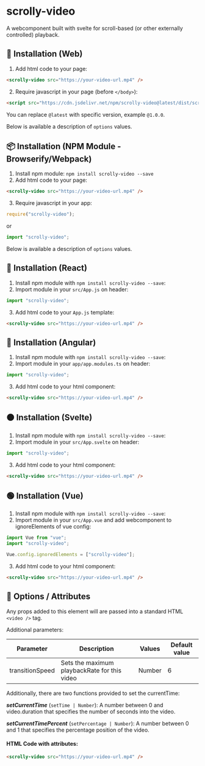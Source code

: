 # scrolly-video

A webcomponent built with svelte for scroll-based (or other externally controlled) playback.

## 🚀 Installation (Web)

1. Add html code to your page:

```html
<scrolly-video src="https://your-video-url.mp4" />
```

2. Require javascript in your page (before `</body>`):

```html
<script src="https://cdn.jsdelivr.net/npm/scrolly-video@latest/dist/scrolly-video.js" />
```

You can replace `@latest` with specific version, example `@1.0.0`.

Below is available a description of `options` values.

## 📦 Installation (NPM Module - Browserify/Webpack)

1. Install npm module: `npm install scrolly-video --save`
2. Add html code to your page:

```html
<scrolly-video src="https://your-video-url.mp4" />
```

3. Require javascript in your app:

```javascript
require("scrolly-video");
```

or

```javascript
import "scrolly-video";
```

Below is available a description of `options` values.

## 🔵 Installation (React)

1. Install npm module with `npm install scrolly-video --save`:
2. Import module in your `src/App.js` on header:

```javascript
import "scrolly-video";
```

3. Add html code to your `App.js` template:

```html
<scrolly-video src="https://your-video-url.mp4" />
```

## 🔴 Installation (Angular)

1. Install npm module with `npm install scrolly-video --save`:
2. Import module in your `app/app.modules.ts` on header:

```javascript
import "scrolly-video";
```

3. Add html code to your html component:

```html
<scrolly-video src="https://your-video-url.mp4" />
```

## 🟠 Installation (Svelte)

1. Install npm module with `npm install scrolly-video --save`:
2. Import module in your `src/App.svelte` on header:

```javascript
import "scrolly-video";
```

3. Add html code to your html component:

```html
<scrolly-video src="https://your-video-url.mp4" />
```

## 🟢 Installation (Vue)

1. Install npm module with `npm install scrolly-video --save`:
2. Import module in your `src/App.vue` and add webcomponent to ignoreElements of vue config:

```javascript
import Vue from "vue";
import "scrolly-video";

Vue.config.ignoredElements = ["scrolly-video"];
```

3. Add html code to your html component:

```html
<scrolly-video src="https://your-video-url.mp4" />
```

## 🧰 Options / Attributes

Any props added to this element will are passed into a standard HTML `<video />` tag. 

Additional parameters:

| Parameter       | Description                                  | Values | Default value |
|-----------------|----------------------------------------------|--------|---------------|
| transitionSpeed | Sets the maximum playbackRate for this video | Number | 6             |

Additionally, there are two functions provided to set the currentTime:

***setCurrentTime*** (`setTime | Number`): A number between 0 and video.duration that specifies the number of seconds into the video.

***setCurrentTimePercent*** (`setPercentage | Number`): A number between 0 and 1 that specifies the percentage position of the video.

#### HTML Code with attributes:

```html
<scrolly-video src="https://your-video-url.mp4" />
```
